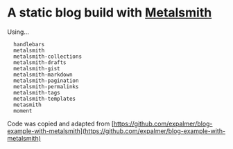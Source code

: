 # A static blog build with [Metalsmith](http://metalsmith.io/)

Using...

```markup
  handlebars
  metalsmith
  metalsmith-collections
  metalsmith-drafts
  metalsmith-gist
  metalsmith-markdown
  metalsmith-pagination
  metalsmith-permalinks
  metalsmith-tags
  metalsmith-templates
  metasmith
  moment
```


Code was copied and adapted from [https://github.com/expalmer/blog-example-with-metalsmith](https://github.com/expalmer/blog-example-with-metalsmith)
